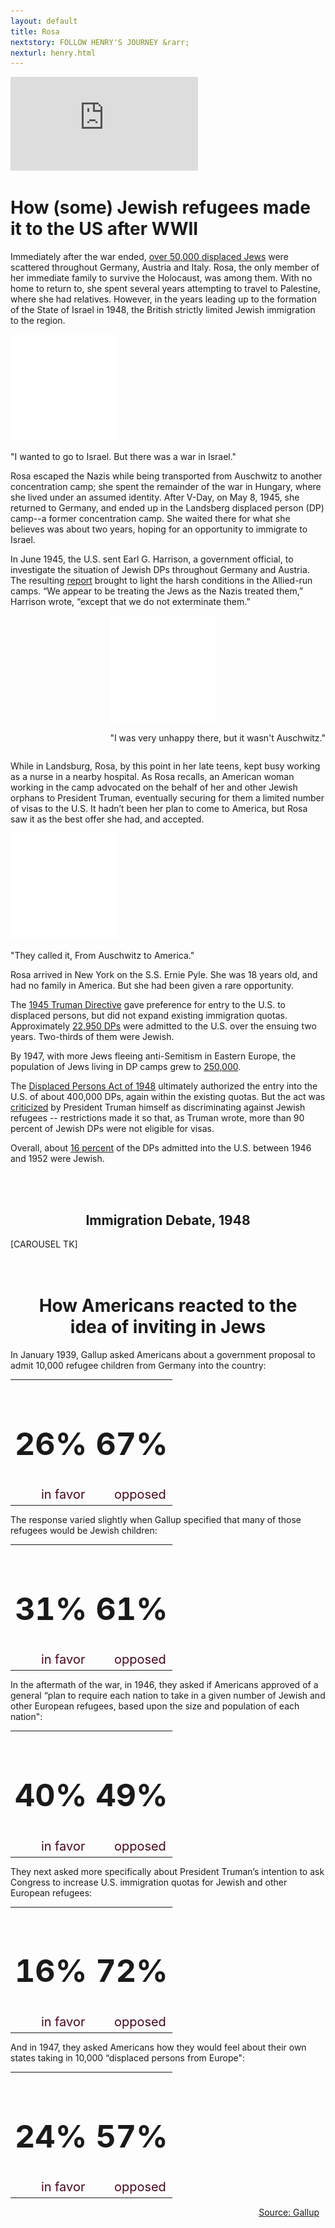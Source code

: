 ```yaml
---
layout: default
title: Rosa
nextstory: FOLLOW HENRY'S JOURNEY &rarr;
nexturl: henry.html
---
```

<div class="boxes" id="first">
<div class="video">
<iframe id="player1" src="https://player.vimeo.com/video/210800050?api=1&player_id=player1" frameborder="0" webkitallowfullscreen="" mozallowfullscreen="" allowfullscreen=""></iframe>
</div>
</div>

<div class="rosatext" id="second">
<h1>How (some) Jewish refugees made it to the US after WWII</h1>
<p>Immediately after the war ended, <a href="https://www.ushmm.org/wlc/en/article.php?ModuleId=10005418" target="_blank">over 50,000 displaced Jews</a> were scattered throughout Germany, Austria and Italy. Rosa, the only member of her immediate family to survive the Holocaust, was among them. With no home to return to, she spent several years attempting to travel to Palestine, where she had relatives. However, in the years leading up to the formation of the State of Israel in 1948, the British strictly limited Jewish immigration to the region. </p>
<div class="audioboxred">
<audio id="clip1">
<source src="audio/rosa_israel.mp3" type="audio/mp3">
</audio>
<img class="play" src="images/button.png" onclick="play1()">

<p class="audioquotewhite">"I wanted to go to Israel. But there was a war in Israel."</p>
</div>

<p> Rosa escaped the Nazis while being transported from Auschwitz to another concentration camp; she spent the remainder of the war in Hungary, where she lived under an assumed identity. After V-Day, on May 8, 1945,  she returned to Germany, and ended up in the Landsberg displaced person (DP) camp--a former concentration camp. She waited there for what she believes was about two years, hoping for an opportunity to immigrate to Israel.</p>

<p>In June 1945, the U.S. sent Earl G. Harrison, a government official, to investigate the situation of Jewish DPs throughout Germany and Austria. The resulting <a href="https://www.ushmm.org/exhibition/displaced-persons/resourc1.htm" target="_blank">report</a> brought to light the harsh conditions in the Allied-run camps. “We appear to be treating the Jews as the Nazis treated them,” Harrison wrote, “except that we do not exterminate them.”</p>
<div class="audioboxred" style="float: right;">
<audio id="clip2">
<source src="audio/rosa_auschwitz.mp3" type="audio/mp3">
</audio>
<img class="play" src="images/button.png" onclick="play2()">

<p class="audioquotewhite">"I was very unhappy there, but it wasn't Auschwitz."</p>
</div>
<br style="clear:right;">
<p style="clear: right">While in Landsburg, Rosa, by this point in her late teens, kept busy working as a nurse in a nearby hospital. As Rosa recalls, an American woman working in the camp advocated on the behalf of her and other Jewish orphans to President Truman, eventually securing for them a limited number of visas to the U.S. It hadn’t been her plan to come to America, but Rosa saw it as the best offer she had, and accepted. </p>
<div class="audioboxred">
<audio id="clip3">
<source src="audio/rosa_america.mp3" type="audio/mp3">
</audio>
<img class="play" src="images/button.png" onclick="play3()">

<p class="audioquotewhite">"They called it, From Auschwitz to America."</p>
</div>
<p>Rosa arrived in New York on the S.S. Ernie Pyle. She was 18 years old, and had no family in America. But she had been given a rare opportunity.</p>

<p>The <a href="http://www.jewishvirtuallibrary.org/president-truman-statement-and-directive-on-displaced-persons-december-1945" target="_blank">1945 Truman Directive</a> gave preference for entry to the U.S. to displaced persons, but did not expand existing immigration quotas. Approximately <a href="https://www.ushmm.org/learn/timeline-of-events/1942-1945/truman-directive-on-immigrant-visas" target="_blank">22,950 DPs</a> were admitted to the U.S. over the ensuing two years. Two-thirds of them were Jewish. </p>                        

<p>By 1947, with more Jews fleeing anti-Semitism in Eastern Europe, the population of Jews living in DP camps grew to <a href="https://www.ushmm.org/outreach/en/media_nm.php?MediaId=377" target="_blank">250,000</a>.</p>

<p>The <a href="http://library.uwb.edu/Static/USimmigration/1948_displaced_persons_act.html" target="_blank">Displaced Persons Act of 1948</a> ultimately authorized the entry into the U.S. of about 400,000 DPs, again within the existing quotas. But the act was <a href="http://www.presidency.ucsb.edu/ws/?pid=12942" target="_blank">criticized</a> by President Truman himself as discriminating against Jewish refugees -- restrictions made it so that, as Truman wrote, more than 90 percent of Jewish DPs were not eligible for visas.</p>

<p>Overall, about <a href="https://books.google.com/books?id=raS9TqUFb94C&pg=PA161&lpg=PA161&dq=how+many+jews+admitted+to+us+truman+directive&source=bl&ots=T8p8Z4vFwn&sig=Hq2_M40C4SQjCOjHDgvcQLmLFRI&hl=en&sa=X&ved=0ahUKEwiyzvCkpKfTAhXoxYMKHeIfBggQ6AEISDAG#v=onepage&q=how%20many%20jews%20admitted%20to%20us%20truman%20directive&f=false" target="_blank">16 percent</a> of the DPs admitted into the U.S. between 1946 and 1952 were Jewish.</p>
<br>
<br>
<h2 style="text-align:center">Immigration Debate, 1948</h2>
<div id="carousel"> [CAROUSEL TK] </div>
<br> 
<br>


<div id="gallup">
<h1 style="text-align:center; size:3em; padding-left:4%; padding-right:4%;">How Americans reacted to the idea of inviting in Jews</h1>
<p class="gallup2">In January 1939, Gallup asked Americans about a government proposal to admit 10,000 refugee children from Germany into the country:</p>
<table class="gallupnos">
	<tr>
		<td><h1 style="font-size:50px">26%</h1></td>
		<td><h1 style="font-size:50px">67%</h1></td>
	</tr>
	<tr>
		<td style="color:#450920; text-align:right; font-size:20px">in favor</td>
		<td style="color:#450920; text-align:right; font-size:20px">opposed</td>
	</tr>
</table>
<p class="gallup2">The response varied slightly when Gallup specified that many of those refugees would be Jewish children:</p>
<table class="gallupnos">
	<tr>
		<td><h1 style="font-size:50px">31%</h1></td>
		<td><h1 style="font-size:50px">61%</h1></td>
	</tr>
	<tr>
		<td style="color:#450920; text-align:right; font-size:20px">in favor</td>
		<td style="color:#450920; text-align:right; font-size:20px">opposed</td>
	</tr>
</table>
<p class="gallup2">In the aftermath of the war, in 1946, they asked if Americans approved of a general “plan to require each nation to take in a given number of Jewish and other European refugees, based upon the size and population of each nation":</p>
<table class="gallupnos">
	<tr>
		<td><h1 style="font-size:50px">40%</h1></td>
		<td><h1 style="font-size:50px">49%</h1></td>
	</tr>
	<tr>
		<td style="color:#450920; text-align:right; font-size:20px">in favor</td>
		<td style="color:#450920; text-align:right; font-size:20px">opposed</td>
	</tr>
</table>
<p class="gallup2">They next asked more specifically about President Truman’s intention to ask Congress to increase U.S. immigration quotas for Jewish and other European refugees:
</p>
<table class="gallupnos">
	<tr>
		<td><h1 style="font-size:50px">16%</h1></td>
		<td><h1 style="font-size:50px">72%</h1></td>
	</tr>
	<tr>
		<td style="color:#450920; text-align:right; font-size:20px">in favor</td>
		<td style="color:#450920; text-align:right; font-size:20px">opposed</td>
	</tr>
</table>
<p class="gallup2">And in 1947, they asked Americans how they would feel about their own states taking in 10,000 “displaced persons from Europe":
</p>
<table class="gallupnos">
	<tr>
		<td><h1 style="font-size:50px">24%</h1></td>
		<td><h1 style="font-size:50px">57%</h1></td>
	</tr>
	<tr>
		<td style="color:#450920; text-align:right; font-size:20px">in favor</td>
		<td style="color:#450920; text-align:right; font-size:20px">opposed</td>
	</tr>
</table>
<a class="source" style="float:right; padding-right: 10px;" href="http://www.gallup.com/opinion/polling-matters/186716/historical-review-americans-views-refugees-coming.aspx">Source: Gallup</a>
</div>
<br>

<script>
$(function() {
  var iframe = $('#player1')[0];
  var player = $f(iframe);

  // When the player is ready, add listeners for pause, finish, and playProgress
  player.addEvent('ready', function() {        
      player.addEvent('finish', finishVideoOne);
  });

  function finishVideoOne(id) {
    scroll2();
  }
});
</script>
<script>
var playing = false;
function play1(){
var audio = document.getElementById("clip1");
 var src = this.src;
if (playing == false) {
        audio.play();
        playing = true;
        audio.currentTime = 0;
    } else {
        audio.pause();
        playing = false;
    }
}
              
function play2(){
       var audio = document.getElementById("clip2");
       if (playing == false) {
        audio.play();
        playing = true;
        audio.currentTime = 0;
    } else {
        audio.pause();
        playing = false;
    }
}
function play3(){
       var audio = document.getElementById("clip3");
       if (playing == false) {
        audio.play();
        playing = true;
        audio.currentTime = 0;
    } else {
        audio.pause();
        playing = false;
    }
}
</script>


